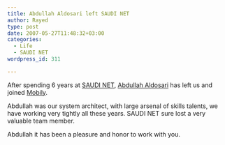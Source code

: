```yaml
---
title: Abdullah Aldosari left SAUDI NET
author: Rayed
type: post
date: 2007-05-27T11:48:32+03:00
categories:
  - Life
  - SAUDI NET
wordpress_id: 311

---
```

<p>After spending 6 years at <a href="http://www.saudi.net.sa/">SAUDI NET</a>, <a href="http://blog.ibraq.com/">Abdullah Aldosari</a> has left us and joined <a href="http://www.mobily.com.sa/">Mobily</a>.</p>
<p>Abdullah was our system architect, with large arsenal of skills talents, we have working very tightly all these years. SAUDI NET sure lost a very valuable team member.</p>
<p>Abdullah it has been a pleasure and honor to work with you.</p>
